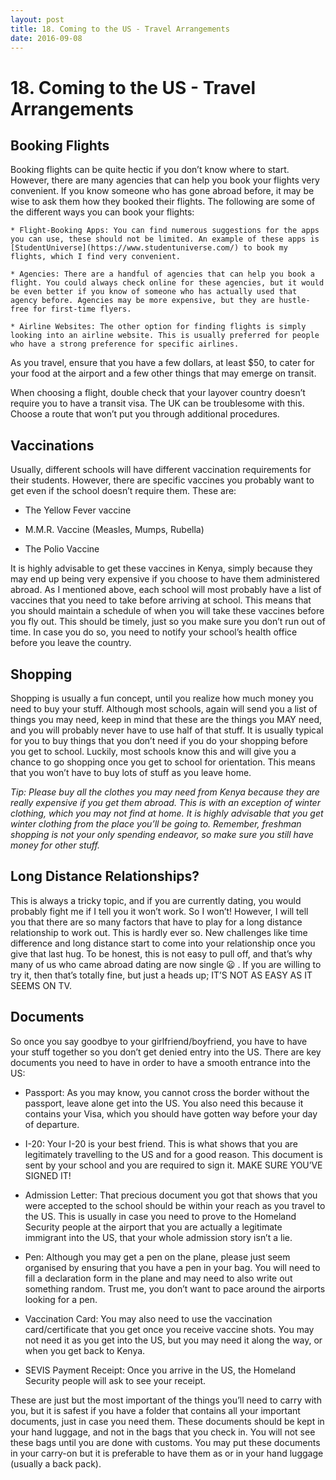 ```yaml
---
layout: post 
title: 18. Coming to the US - Travel Arrangements
date: 2016-09-08
---
```


# 18. Coming to the US - Travel Arrangements

## Booking Flights

Booking flights can be quite hectic if you don’t know where to start. However, there are many agencies that can help you book your flights very convenient. If you know someone who has gone abroad before, it may be wise to ask them how they booked their flights. The following are some of the different ways you can book your flights:

    * Flight-Booking Apps: You can find numerous suggestions for the apps you can use, these should not be limited. An example of these apps is [StudentUniverse](https://www.studentuniverse.com/) to book my flights, which I find very convenient.

    * Agencies: There are a handful of agencies that can help you book a flight. You could always check online for these agencies, but it would be even better if you know of someone who has actually used that agency before. Agencies may be more expensive, but they are hustle-free for first-time flyers.

    * Airline Websites: The other option for finding flights is simply looking into an airline website. This is usually preferred for people who have a strong preference for specific airlines.

As you travel, ensure that you have a few dollars, at least $50, to cater for your food at the airport and a few other things that may emerge on transit.

When choosing a flight, double check that your layover country doesn’t require you to have a transit visa. The UK can be troublesome with this. Choose a route that won’t put you through additional procedures.

## Vaccinations

Usually, different schools will have different vaccination requirements for their students. However, there are specific vaccines you probably want to get even if the school doesn’t require them. These are:

* The Yellow Fever vaccine

* M.M.R. Vaccine (Measles, Mumps, Rubella)

* The Polio Vaccine

It is highly advisable to get these vaccines in Kenya, simply because they may end up being very expensive if you choose to have them administered abroad. As I mentioned above, each school will most probably have a list of vaccines that you need to take before arriving at school. This means that you should maintain a schedule of when you will take these vaccines before you fly out. This should be timely, just so you make sure you don’t run out of time. In case you do so, you need to notify your school’s health office before you leave the country.

## Shopping

Shopping is usually a fun concept, until you realize how much money you need to buy your stuff. Although most schools, again will send you a list of things you may need, keep in mind that these are the things you MAY need, and you will probably never have to use half of that stuff. It is usually typical for you to buy things that you don’t need if you do your shopping before you get to school. Luckily, most schools know this and will give you a chance to go shopping once you get to school for orientation. This means that you won’t have to buy lots of stuff as you leave home.

*Tip: Please buy all the clothes you may need from Kenya because they are really expensive if you get them abroad. This is with an exception of winter clothing, which you may not find at home. It is highly advisable that you get winter clothing from the place you’ll be going to. Remember, freshman shopping is not your only spending endeavor, so make sure you still have money for other stuff.*

## Long Distance Relationships?

This is always a tricky topic, and if you are currently dating, you would probably fight me if I tell you it won’t work. So I won’t! However, I will tell you that there are so many factors that have to play for a long distance relationship to work out. This is hardly ever so. New challenges like time difference and long distance start to come into your relationship once you give that last hug. To be honest, this is not easy to pull off, and that’s why many of us who came abroad dating are now single 😦 . If you are willing to try it, then that’s totally fine, but just a heads up; IT’S NOT AS EASY AS IT SEEMS ON TV.

## Documents

So once you say goodbye to your girlfriend/boyfriend, you have to have your stuff together so you don’t get denied entry into the US. There are key documents you need to have in order to have a smooth entrance into the US:

* Passport: As you may know, you cannot cross the border without the passport, leave alone get into the US. You also need this because it contains your Visa, which you should have gotten way before your day of departure.

* I-20: Your I-20 is your best friend. This is what shows that you are legitimately travelling to the US and for a good reason. This document is sent by your school and you are required to sign it. MAKE SURE YOU’VE SIGNED IT!

* Admission Letter: That precious document you got that shows that you were accepted to the school should be within your reach as you travel to the US. This is usually in case you need to prove to the Homeland Security people at the airport that you are actually a legitimate immigrant into the US, that your whole admission story isn’t a lie.

* Pen: Although you may get a pen on the plane, please just seem organised by ensuring that you have a pen in your bag. You will need to fill a declaration form in the plane and may need to also write out something random. Trust me, you don’t want to pace around the airports looking for a pen.

* Vaccination Card: You may also need to use the vaccination card/certificate that you get once you receive vaccine shots. You may not need it as you get into the US, but you may need it along the way, or when you get back to Kenya.

* SEVIS Payment Receipt: Once you arrive in the US, the Homeland Security people will ask to see your receipt.

These are just but the most important of the things you’ll need to carry with you, but it is safest if you have a folder that contains all your important documents, just in case you need them. These documents should be kept in your hand luggage, and not in the bags that you check in. You will not see these bags until you are done with customs. You may put these documents in your carry-on but it is preferable to have them as or in your hand luggage (usually a back pack).